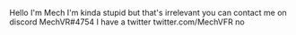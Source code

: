 Hello I'm Mech I'm kinda stupid but that's irrelevant you can contact me on discord MechVR#4754 I have a twitter twitter.com/MechVFR
no

